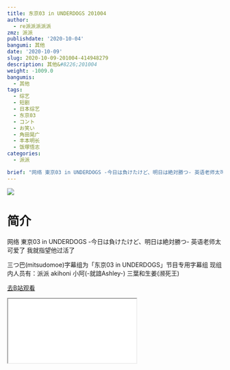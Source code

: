 ```yaml
---
title: 东京03 in UNDERDOGS 201004
author:
  - re派派派派派
zmz: 派派
publishdate: '2020-10-04'
bangumi: 其他
date: '2020-10-09'
slug: 2020-10-09-201004-414948279
description: 其他&#8226;201004
weight: -1009.0
bangumis:
  - 其他
tags:
  - 综艺
  - 短剧
  - 日本综艺
  - 东京03
  - コント
  - お笑い
  - 角田晃广
  - 丰本明长
  - 饭塚悟志
categories:
  - 派派

brief: "网络 東京03 in UNDERDOGS -今日は負けたけど、明日は絶対勝つ- 英语老师太可爱了 我就指望他过活了 三つ巴(mitsudomoe)字幕组为「东京03 in UNDERDOGS」节目专用字幕组 现组内人员有：派派 akihoni 小阿(-就諳Ashley-) 三葉和生姜(濒死王)"
---
```

![](https://raw.githubusercontent.com/tcgriffith/owaraisite/master/static/tmpimg/7f4c5079ab5cdb787363edf40d5258bb9f8f3821.jpg.480.jpg)
# 简介  
网络 東京03 in UNDERDOGS -今日は負けたけど、明日は絶対勝つ-
英语老师太可爱了 我就指望他过活了

三つ巴(mitsudomoe)字幕组为「东京03 in UNDERDOGS」节目专用字幕组
现组内人员有：派派 akihoni 小阿(-就諳Ashley-) 三葉和生姜(濒死王)  

[去B站观看](https://www.bilibili.com/video/av414948279/)
<div class ="resp-container"><iframe class="testiframe" src="//player.bilibili.com/player.html?aid=414948279"", scrolling="no", allowfullscreen="true" > </iframe></div> 
